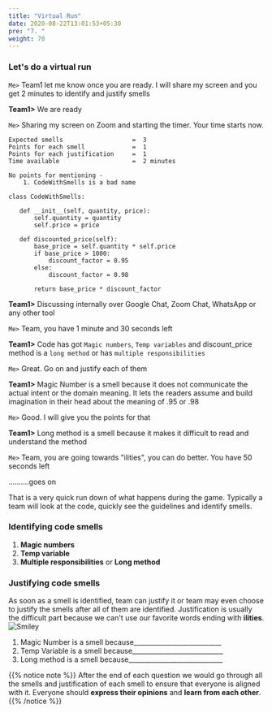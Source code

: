 ```yaml
---
title: "Virtual Run"
date: 2020-08-22T13:01:53+05:30
pre: "7. "
weight: 70
---
```


### Let's do a virtual run   

```Me>``` Team1 let me know once you are ready. I will share my screen and you get 2 minutes to identify and justify smells

**Team1>** We are ready

```Me>``` Sharing my screen on Zoom and starting the timer. Your time starts now. 
 
```
Expected smells                   =  3
Points for each smell             =  1
Points for each justification     =  1
Time available                    =  2 minutes

No points for mentioning -    
    1. CodeWithSmells is a bad name

class CodeWithSmells:

   def __init__(self, quantity, price):
       self.quantity = quantity
       self.price = price

   def discounted_price(self):
       base_price = self.quantity * self.price
       if base_price > 1000:
           discount_factor = 0.95
       else:
           discount_factor = 0.98

       return base_price * discount_factor
``` 

**Team1>** Discussing internally over Google Chat, Zoom Chat, WhatsApp or any other tool

```Me>``` Team, you have 1 minute and 30 seconds left

**Team1>** Code has got ```Magic numbers```, ```Temp variables``` and discount_price method is a ```long method``` or has ```multiple responsibilities```

```Me>``` Great. Go on and justify each of them

**Team1>** Magic Number is  a smell because it does not communicate the actual intent or the domain meaning. It lets the readers assume and build imagination in their head about the meaning of .95 or .98

```Me>``` Good. I will give you the points for that

**Team1>** Long method is a smell because it makes it difficult to read and understand the method

```Me>``` Team, you are going towards "ilities", you can do better. You have 50 seconds left

..........goes on

That is a very quick run down of what happens during the game. Typically a team will look at the code, quickly see the guidelines and identify smells.

### Identifying code smells
1. **Magic numbers**
2. **Temp variable**
3. **Multiple responsibilities** or **Long method** 


### Justifying code smells
As soon as a smell is identified, team can justify it or team may even choose to justify the smells after all of them are identified. Justification is usually the difficult part because we can't use our favorite words ending with **ilities**. ![Smiley](/images/smiley.png?width=20px&classes=smiley) 

1. Magic Number is a smell because___________________________ 
2. Temp Variable is a smell because____________________________
3. Long method is a smell because_____________________________

{{% notice note %}}
After the end of each question we would go through all the smells and justification of each smell to ensure that everyone is aligned with it. 
Everyone should **express their opinions** and **learn from each other**. 
{{% /notice %}}